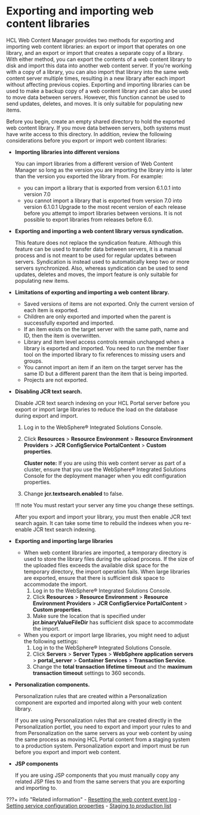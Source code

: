# Exporting and importing web content libraries

HCL Web Content Manager provides two methods for exporting and importing web content libraries: an export or import that operates on one library, and an export or import that creates a separate copy of a library. With either method, you can export the contents of a web content library to disk and import this data into another web content server. If you're working with a copy of a library, you can also import that library into the same web content server multiple times, resulting in a new library after each import without affecting previous copies. Exporting and importing libraries can be used to make a backup copy of a web content library and can also be used to move data between servers. However, this function cannot be used to send updates, deletes, and moves. It is only suitable for populating new items.

Before you begin, create an empty shared directory to hold the exported web content library. If you move data between servers, both systems must have write access to this directory. In addition, review the following considerations before you export or import web content libraries:

-   **Importing libraries into different versions**

    You can import libraries from a different version of Web Content Manager so long as the version you are importing the library into is later than the version you exported the library from. For example:

    -   you can import a library that is exported from version 6.1.0.1 into version 7.0
    -   you cannot import a library that is exported from version 7.0 into version 6.1.0.1
    Upgrade to the most recent version of each release before you attempt to import libraries between versions. It is not possible to export libraries from releases before 6.0.

-   **Exporting and importing a web content library versus syndication.**

    This feature does not replace the syndication feature. Although this feature can be used to transfer data between servers, it is a manual process and is not meant to be used for regular updates between servers. Syndication is instead used to automatically keep two or more servers synchronized. Also, whereas syndication can be used to send updates, deletes and moves, the import feature is only suitable for populating new items.

-   **Limitations of exporting and importing a web content library.**

    -   Saved versions of items are not exported. Only the current version of each item is exported.
    -   Children are only exported and imported when the parent is successfully exported and imported.
    -   If an item exists on the target server with the same path, name and ID, then the item is overwritten.
    -   Library and item level access controls remain unchanged when a library is exported and imported. You need to run the member fixer tool on the imported library to fix references to missing users and groups.
    -   You cannot import an item if an item on the target server has the same ID but a different parent than the item that is being imported.
    -   Projects are not exported.
-   **Disabling JCR text search.**

    Disable JCR text search indexing on your HCL Portal server before you export or import large libraries to reduce the load on the database during export and import.

    1.  Log in to the WebSphere® Integrated Solutions Console.
    2.  Click **Resources** \> **Resource Environment** \> **Resource Environment Providers** \> **JCR ConfigService PortalContent** \> **Custom properties**.

        **Cluster note:** If you are using this web content server as part of a cluster, ensure that you use the WebSphere® Integrated Solutions Console for the deployment manager when you edit configuration properties.

    3.  Change **jcr.textsearch.enabled** to false.

    !!! note
        You must restart your server any time you change these settings.

    After you export and import your library, you must then enable JCR text search again. It can take some time to rebuild the indexes when you re-enable JCR text search indexing.

-   **Exporting and importing large libraries**

    -   When web content libraries are imported, a temporary directory is used to store the library files during the upload process. If the size of the uploaded files exceeds the available disk space for the temporary directory, the import operation fails. When large libraries are exported, ensure that there is sufficient disk space to accommodate the import.
        1.  Log in to the WebSphere® Integrated Solutions Console.
        2.  Click **Resources** \> **Resource Environment** \> **Resource Environment Providers** \> **JCR ConfigService PortalContent** \> **Custom properties**.
        3.  Make sure the location that is specified under **jcr.binaryValueFileDir** has sufficient disk space to accommodate the import.
    -   When you export or import large libraries, you might need to adjust the following settings:
        1.  Log in to the WebSphere® Integrated Solutions Console.
        2.  Click **Servers** \> **Server Types** \> **WebSphere application servers** \> **portal\_server** \> **Container Services** \> **Transaction Service**.
        3.  Change the **total transaction lifetime timeout** and the **maximum transaction timeout** settings to 360 seconds.
-   **Personalization components.**

    Personalization rules that are created within a Personalization component are exported and imported along with your web content library.

    If you are using Personalization rules that are created directly in the Personalization portlet, you need to export and import your rules to and from Personalization on the same servers as your web content by using the same process as moving HCL Portal content from a staging system to a production system. Personalization export and import must be run before you export and import web content.

-   **JSP components**

    If you are using JSP components that you must manually copy any related JSP files to and from the same servers that you are exporting and importing to.


<!---
-   **[Exporting and importing a web content library](../wcm/wcm_config_wcmlibrary_export.md)**  
You can export the contents of a web content library to disk and import this data into another web content server. Use this feature to make a backup copy of a web content library, and to move data between servers. This function cannot be used to send updates, deletes, and moves. It is only suitable for populating new items.
-   **[Exporting and importing a web content library copy](../wcm/wcm_config_wcmlibrary_exportcopy.md)**  
You can export the contents of a web content library to disk by creating a copy of the web content library. By working with an exported copy, you can import the copied library into the same web content server multiple times, resulting in a new library after each import without affecting previous copies. This is a quick way of creating new libraries that are fully populated with web content that you can easily adapt for other purposes. --->


???+ info "Related information"
    - [Resetting the web content event log](../wcm_config_reset_event_log.md)
    - [Setting service configuration properties](../../../../../deployment/manage/config_portal_behavior/service_config_properties/index.md)
    - [Staging to production list](../../../../../deployment/manage/staging_to_production/overview_of_staging_to_prod/dep_stage_check.md)

